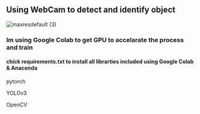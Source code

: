 ## Using WebCam to detect and identify object 

![maxresdefault (3)](https://user-images.githubusercontent.com/62897025/86469248-01276080-bd07-11ea-8afe-848d73eeb2db.jpg)



### Im using Google Colab to get GPU to accelarate the process and train 

#### chick requirements.txt to install all librarties included using Google Colab & Anaconda 

pytorch

YOLOv3

OpenCV 
